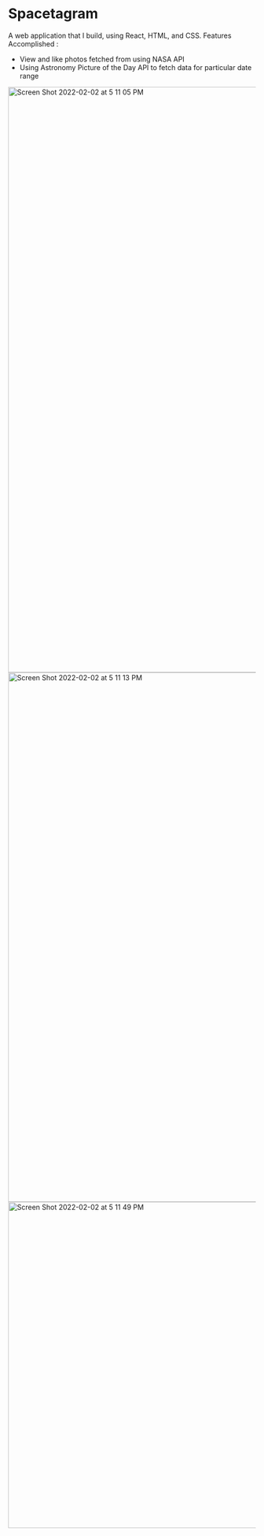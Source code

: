 # Spacetagram
A web application that I build, using React, HTML, and CSS. 
Features Accomplished :
+ View and like photos fetched from using NASA API
+ Using Astronomy Picture of the Day API to fetch data for particular date range

<img width="1190" alt="Screen Shot 2022-02-02 at 5 11 05 PM" src="https://user-images.githubusercontent.com/61608148/152246220-89aa03bc-4343-4b65-a531-57031b637704.png">
<img width="1076" alt="Screen Shot 2022-02-02 at 5 11 13 PM" src="https://user-images.githubusercontent.com/61608148/152246224-a015906f-47b1-4fc4-803f-d76228393d5c.png">
<img width="663" alt="Screen Shot 2022-02-02 at 5 11 49 PM" src="https://user-images.githubusercontent.com/61608148/152246226-8f4cb7fa-bba7-44a4-a54f-26e3b0c3c034.png">
